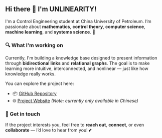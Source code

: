## Hi there 👋 I'm UNLINEARITY!

I'm a Control Engineering student at China University of Petroleum. I’m passionate about **mathematics**, **control theory**, **computer science**, **machine learning**, and **systems science**. 🚀

### 🔍 What I'm working on
Currently, I'm building a knowledge base designed to present information through **bidirectional links** and **relational graphs**. The goal is to make learning more intuitive, interconnected, and nonlinear — just like how knowledge really works.

You can explore the project here:

- 📦 [GitHub Repository](https://github.com/UNLINEARITY/Learn-Everything)  
- 🌐 [Project Website](https://www.unlinearity.top/) *(Note: currently only available in Chinese)*

### 🤝 Get in touch
If the project interests you, feel free to **reach out**, **connect**, or even **collaborate** — I’d love to hear from you! 💕

